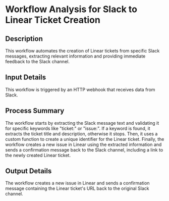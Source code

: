 # Workflow Analysis for Slack to Linear Ticket Creation

## Description
This workflow automates the creation of Linear tickets from specific Slack messages, extracting relevant information and providing immediate feedback to the Slack channel.

## Input Details
This workflow is triggered by an HTTP webhook that receives data from Slack.

## Process Summary
The workflow starts by extracting the Slack message text and validating it for specific keywords like "ticket:" or "issue:". If a keyword is found, it extracts the ticket title and description, otherwise it stops. Then, it uses a custom function to create a unique identifier for the Linear ticket. Finally, the workflow creates a new issue in Linear using the extracted information and sends a confirmation message back to the Slack channel, including a link to the newly created Linear ticket.

## Output Details
The workflow creates a new issue in Linear and sends a confirmation message containing the Linear ticket's URL back to the original Slack channel.
